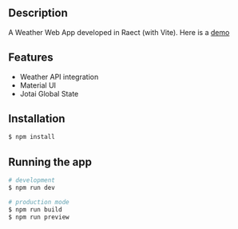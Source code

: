 ## Description

A Weather Web App developed in Raect (with Vite). Here is a [demo](https://weather-web-delta.vercel.app/)

## Features

-   Weather API integration
-   Material UI
-   Jotai Global State

## Installation

```bash
$ npm install
```

## Running the app

```bash
# development
$ npm run dev

# production mode
$ npm run build
$ npm run preview
```
